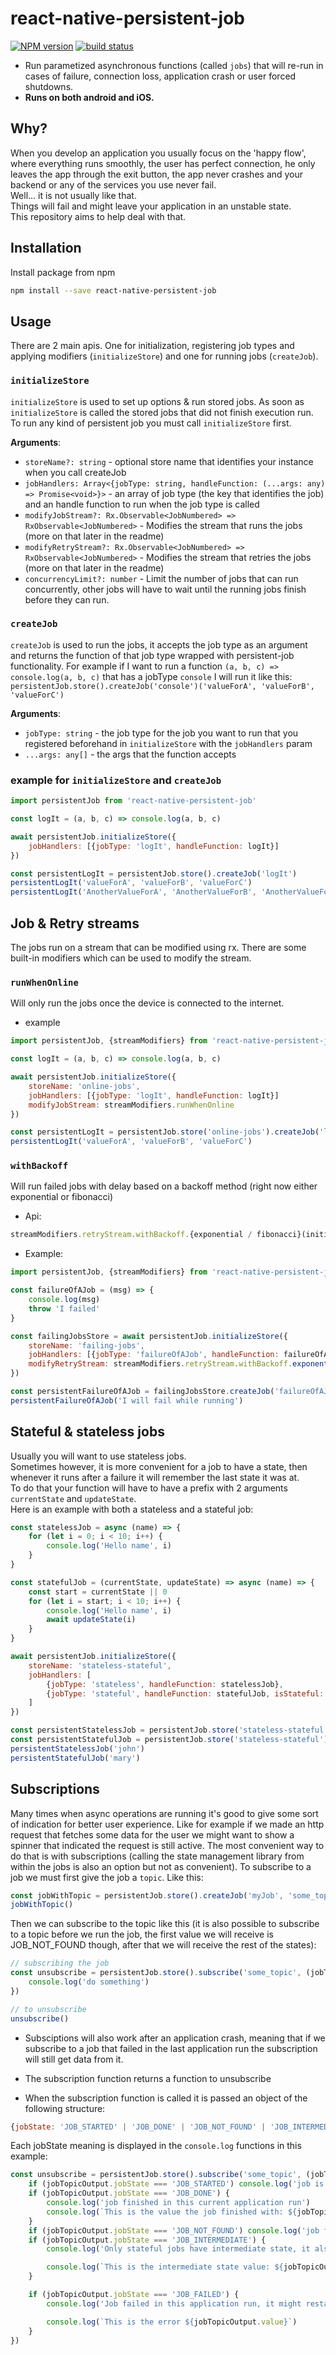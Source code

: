 # react-native-persistent-job 
  
[![NPM version](https://img.shields.io/npm/v/react-native-persistent-job.svg)](https://www.npmjs.com/package/react-native-persistent-job)
[![build status](https://travis-ci.org/Gabrn/react-native-persistent-job.svg?branch=master)](https://travis-ci.org/Gabrn/react-native-persistent-job)
* Run parametized asynchronous functions (called `jobs`) that will re-run in cases of failure, connection loss, application crash or user forced shutdowns.  
* <b>Runs on both android and iOS.</b>  

## Why?

When you develop an application you usually focus on the 'happy flow', where everything runs smoothly, the user has perfect connection, he only leaves the app through the exit button, the app never crashes and your backend or any of the services you use never fail.   
Well... it is not usually like that.   
Things will fail and might leave your application in an unstable state.  
This repository aims to help deal with that. 

## Installation

Install package from npm

```sh
npm install --save react-native-persistent-job
```


## Usage

There are 2 main apis. One for initialization, registering job types and applying modifiers (`initializeStore`) and one for running jobs (`createJob`).

### `initializeStore`
`initializeStore` is used to set up options & run stored jobs.
As soon as `initializeStore` is called the stored jobs that did not finish execution run.  
To run any kind of persistent job you must call `initializeStore` first.  
  
<b>Arguments</b>:  
* `storeName?: string` - optional store name that identifies your instance when you call createJob
* `jobHandlers: Array<{jobType: string, handleFunction: (...args: any) => Promise<void>}>` - an array of job type (the key that identifies the job) and an handle function to run when the job type is called
* `modifyJobStream?: Rx.Observable<JobNumbered> => RxObservable<JobNumbered>` - Modifies the stream that runs the jobs (more on that later in the readme)
* `modifyRetryStream?: Rx.Observable<JobNumbered> => RxObservable<JobNumbered>` - Modifies the stream that retries the jobs (more on that later in the readme)
* `concurrencyLimit?: number` - Limit the number of jobs that can run concurrently, other jobs will have to wait until the running jobs finish before they can run.

### `createJob`
`createJob` is used to run the jobs, it accepts the job type as an argument and returns the function of that job type wrapped with persistent-job functionality.
For example if I want to run a function `(a, b, c) => console.log(a, b, c)` that has a jobType `console` I will run it like this: `persistentJob.store().createJob('console')('valueForA', 'valueForB', 'valueForC')`    
  
<b>Arguments</b>:   
* `jobType: string` - the job type for the job you want to run that you registered beforehand in `initializeStore` with the `jobHandlers` param
* `...args: any[]` - the args that the function accepts

### example for `initializeStore` and `createJob`

```js
import persistentJob from 'react-native-persistent-job'

const logIt = (a, b, c) => console.log(a, b, c)

await persistentJob.initializeStore({
	jobHandlers: [{jobType: 'logIt', handleFunction: logIt}]
})

const persistentLogIt = persistentJob.store().createJob('logIt')
persistentLogIt('valueForA', 'valueForB', 'valueForC')
persistentLogIt('AnotherValueForA', 'AnotherValueForB', 'AnotherValueForC')
```

## Job & Retry streams
The jobs run on a stream that can be modified using rx. There are some built-in modifiers which can be used to modify the stream.

### `runWhenOnline`
Will only run the jobs once the device is connected to the internet.

* example
```js
import persistentJob, {streamModifiers} from 'react-native-persistent-job'

const logIt = (a, b, c) => console.log(a, b, c)

await persistentJob.initializeStore({
	storeName: 'online-jobs',
	jobHandlers: [{jobType: 'logIt', handleFunction: logIt}]
	modifyJobStream: streamModifiers.runWhenOnline
})

const persistentLogIt = persistentJob.store('online-jobs').createJob('logIt')
persistentLogIt('valueForA', 'valueForB', 'valueForC')
```

### `withBackoff`
Will run failed jobs with delay based on a backoff method (right now either exponential or fibonacci)

* Api:
```js
streamModifiers.retryStream.withBackoff.{exponential / fibonacci}(initialWaitTime: number, maxWaitTime?: number)
```

* Example:

```js
import persistentJob, {streamModifiers} from 'react-native-persistent-job' 

const failureOfAJob = (msg) => {
	console.log(msg)
	throw 'I failed'
}

const failingJobsStore = await persistentJob.initializeStore({
	storeName: 'failing-jobs',
	jobHandlers: [{jobType: 'failureOfAJob', handleFunction: failureOfAJob}]
	modifyRetryStream: streamModifiers.retryStream.withBackoff.exponential(10, 50)
})

const persistentFailureOfAJob = failingJobsStore.createJob('failureOfAJob') 
persistentFailureOfAJob('I will fail while running')
```

## Stateful & stateless jobs
Usually you will want to use stateless jobs.  
Sometimes however, it is more convenient for a job to have a state, then whenever it runs after a failure it will remember the last state it was at.  
To do that your function will have to have a prefix with 2 arguments `currentState` and `updateState`.  
Here is an example with both a stateless and a stateful job:
```js
const statelessJob = async (name) => {
	for (let i = 0; i < 10; i++) {
		console.log('Hello name', i)
	}
}

const statefulJob = (currentState, updateState) => async (name) => {
	const start = currentState || 0
	for (let i = start; i < 10; i++) {
		console.log('Hello name', i)
		await updateState(i)
	}
}

await persistentJob.initializeStore({
	storeName: 'stateless-stateful',
	jobHandlers: [
		{jobType: 'stateless', handleFunction: statelessJob},
		{jobType: 'stateful', handleFunction: statefulJob, isStateful: true}
	]
})

const persistentStatelessJob = persistentJob.store('stateless-stateful').createJob('stateless')
const persistentStatefulJob = persistentJob.store('stateless-stateful').createJob('stateful')
persistentStatelessJob('john')
persistentStatefulJob('mary')
```

## Subscriptions 
Many times when async operations are running it's good to give some sort of indication for better user experience.
Like for example if we made an http request that fetches some data for the user we might want to show a spinner that indicated the request is still active.
The most convenient way to do that is with subscriptions (calling the state management library from within the jobs is also an option but not as convenient).
To subscribe to a job we must first give the job a `topic`. Like this: 
```js
const jobWithTopic = persistentJob.store().createJob('myJob', 'some_topic')
jobWithTopic()
```

Then we can subscribe to the topic like this (it is also possible to subscribe to a topic before we run the job, the first value we will receive is JOB_NOT_FOUND though, after that we will receive the rest of the states):
```js
// subscribing the job
const unsubscribe = persistentJob.store().subscribe('some_topic', (jobTopicOutput) => {
	console.log('do something')
})

// to unsubscribe
unsubscribe()
```

* Subsciptions will also work after an application crash, meaning that if we subscribe to a job that failed in the last application run the subscription will still get data from it.

* The subscription function returns a function to unsubscribe

* When the subscription function is called it is passed an object of the following structure: 
```js
{jobState: 'JOB_STARTED' | 'JOB_DONE' | 'JOB_NOT_FOUND' | 'JOB_INTERMEDIATE' | 'JOB_FAILED', value?: any}
```
Each jobState meaning is displayed in the `console.log` functions in this example:

```js 
const unsubscribe = persistentJob.store().subscribe('some_topic', (jobTopicOutput) => {
	if (jobTopicOutput.jobState === 'JOB_STARTED') console.log('job is just starting')
	if (jobTopicOutput.jobState === 'JOB_DONE') {
		console.log('job finished in this current application run')
		console.log(`This is the value the job finished with: ${jobTopicOutput.value}`)
	} 
	if (jobTopicOutput.jobState === 'JOB_NOT_FOUND') console.log('job finished in some other application run or was never started')
	if (jobTopicOutput.jobState === 'JOB_INTERMEDIATE') {
		console.log('Only stateful jobs have intermediate state, it also has a value which is the current state of the stateful job')

		console.log(`This is the intermediate state value: ${jobTopicOutput.value}`)
	}

	if (jobTopicOutput.jobState === 'JOB_FAILED') {
		console.log('Job failed in this application run, it might restart soon though')

		console.log(`This is the error ${jobTopicOutput.value}`)		
	} 
})
```


